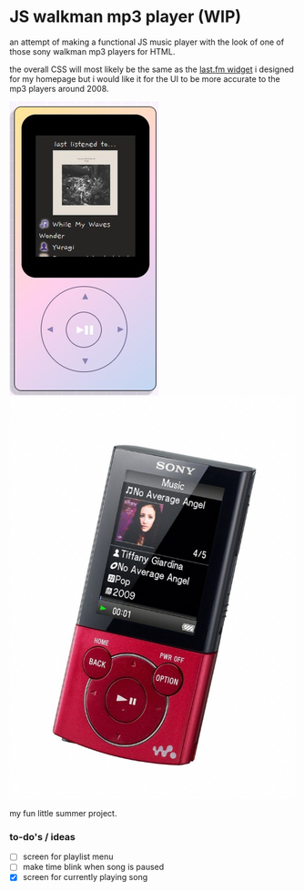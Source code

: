 # JS walkman mp3 player (WIP)

an attempt of making a functional JS music player with the look of one of those sony walkman mp3 players for HTML.

the overall CSS will most likely be the same as the [last.fm widget](https://github.com/biancarosa/lastfm-last-played) i designed for my homepage but i would like it for the UI to be more accurate to the mp3 players around 2008.

![[playlist screen]](examples/css.jpg)
![irl sony walkman mp3 player now playing screen](examples/ui-currently-playing.jpg)

my fun little summer project.

### to-do's / ideas

- [ ] screen for playlist menu
- [ ] make time blink when song is paused
- [x] screen for currently playing song
